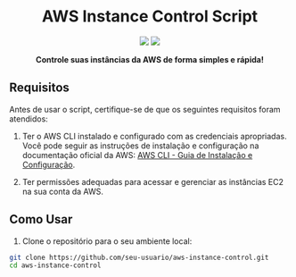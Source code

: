 <h1 align="center">AWS Instance Control Script</h1>

<p align="center">
  <img src="https://img.shields.io/badge/Shell%20Script-blue">
  <img src="https://img.shields.io/badge/AWS%20CLI-blue">
</p>

<p align="center">
  <strong>Controle suas instâncias da AWS de forma simples e rápida!</strong>
</p>

## Requisitos

Antes de usar o script, certifique-se de que os seguintes requisitos foram atendidos:

1. Ter o AWS CLI instalado e configurado com as credenciais apropriadas. Você pode seguir as instruções de instalação e configuração na documentação oficial da AWS: [AWS CLI - Guia de Instalação e Configuração](https://docs.aws.amazon.com/cli/latest/userguide/cli-configure-quickstart.html).

2. Ter permissões adequadas para acessar e gerenciar as instâncias EC2 na sua conta da AWS.

## Como Usar

1. Clone o repositório para o seu ambiente local:

```bash
git clone https://github.com/seu-usuario/aws-instance-control.git
cd aws-instance-control
